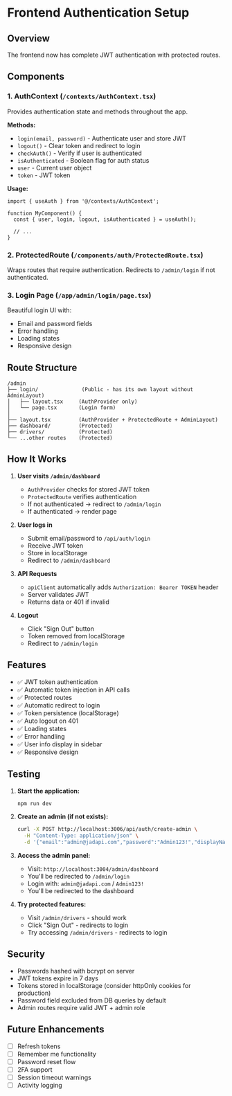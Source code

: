 # Frontend Authentication Setup

## Overview

The frontend now has complete JWT authentication with protected routes.

## Components

### 1. AuthContext (`/contexts/AuthContext.tsx`)
Provides authentication state and methods throughout the app.

**Methods:**
- `login(email, password)` - Authenticate user and store JWT
- `logout()` - Clear token and redirect to login
- `checkAuth()` - Verify if user is authenticated
- `isAuthenticated` - Boolean flag for auth status
- `user` - Current user object
- `token` - JWT token

**Usage:**
```tsx
import { useAuth } from '@/contexts/AuthContext';

function MyComponent() {
  const { user, login, logout, isAuthenticated } = useAuth();

  // ...
}
```

### 2. ProtectedRoute (`/components/auth/ProtectedRoute.tsx`)
Wraps routes that require authentication. Redirects to `/admin/login` if not authenticated.

### 3. Login Page (`/app/admin/login/page.tsx`)
Beautiful login UI with:
- Email and password fields
- Error handling
- Loading states
- Responsive design

## Route Structure

```
/admin
├── login/              (Public - has its own layout without AdminLayout)
│   ├── layout.tsx     (AuthProvider only)
│   └── page.tsx       (Login form)
│
├── layout.tsx         (AuthProvider + ProtectedRoute + AdminLayout)
├── dashboard/         (Protected)
├── drivers/           (Protected)
└── ...other routes    (Protected)
```

## How It Works

1. **User visits `/admin/dashboard`**
   - `AuthProvider` checks for stored JWT token
   - `ProtectedRoute` verifies authentication
   - If not authenticated → redirect to `/admin/login`
   - If authenticated → render page

2. **User logs in**
   - Submit email/password to `/api/auth/login`
   - Receive JWT token
   - Store in localStorage
   - Redirect to `/admin/dashboard`

3. **API Requests**
   - `apiClient` automatically adds `Authorization: Bearer TOKEN` header
   - Server validates JWT
   - Returns data or 401 if invalid

4. **Logout**
   - Click "Sign Out" button
   - Token removed from localStorage
   - Redirect to `/admin/login`

## Features

- ✅ JWT token authentication
- ✅ Automatic token injection in API calls
- ✅ Protected routes
- ✅ Automatic redirect to login
- ✅ Token persistence (localStorage)
- ✅ Auto logout on 401
- ✅ Loading states
- ✅ Error handling
- ✅ User info display in sidebar
- ✅ Responsive design

## Testing

1. **Start the application:**
   ```bash
   npm run dev
   ```

2. **Create an admin (if not exists):**
   ```bash
   curl -X POST http://localhost:3006/api/auth/create-admin \
     -H "Content-Type: application/json" \
     -d '{"email":"admin@jadapi.com","password":"Admin123!","displayName":"Jadapi Admin"}'
   ```

3. **Access the admin panel:**
   - Visit: `http://localhost:3004/admin/dashboard`
   - You'll be redirected to `/admin/login`
   - Login with: `admin@jadapi.com` / `Admin123!`
   - You'll be redirected to the dashboard

4. **Try protected features:**
   - Visit `/admin/drivers` - should work
   - Click "Sign Out" - redirects to login
   - Try accessing `/admin/drivers` - redirects to login

## Security

- Passwords hashed with bcrypt on server
- JWT tokens expire in 7 days
- Tokens stored in localStorage (consider httpOnly cookies for production)
- Password field excluded from DB queries by default
- Admin routes require valid JWT + admin role

## Future Enhancements

- [ ] Refresh tokens
- [ ] Remember me functionality
- [ ] Password reset flow
- [ ] 2FA support
- [ ] Session timeout warnings
- [ ] Activity logging
